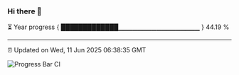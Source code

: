 ### Hi there 👋

⏳ Year progress { █████████████▁▁▁▁▁▁▁▁▁▁▁▁▁▁▁▁▁ } 44.19 %

---

⏰ Updated on Wed, 11 Jun 2025 06:38:35 GMT

![Progress Bar CI](https://github.com/DhruviPatel157/GitHub-Actions-Demo/workflows/Progress%20Bar%20CI/badge.svg)
